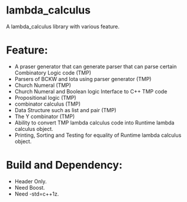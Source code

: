 lambda_calculus
===================
A lambda_calculus library with various feature.

Feature:
===================
 - A praser generator that can generate parser that can parse certain Combinatory Logic code (TMP)
 - Parsers of BCKW and Iota using parser generator (TMP)
 - Church Numeral (TMP)
 - Church Numeral and Boolean logic Interface to C++ TMP code
 - Propositional logic (TMP)
 - combinator calculus (TMP)
 - Data Structure such as list and pair (TMP)
 - The Y combinator (TMP)
 - Ability to convert TMP lambda calculus code into Runtime lambda calculus object.
 - Printing, Sorting and Testing for equality of Runtime lambda calculus object.

Build and Dependency:
===================
 - Header Only.
 - Need Boost.
 - Need -std=c++1z.
